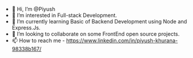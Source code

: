 - 👋 Hi, I’m @Piyush
- 👀 I’m interested in Full-stack Development.
- 🌱 I’m currently learning Basic of Backend Development using Node and Express.Js.
- 💞️ I’m looking to collaborate on some FrontEnd open source projects.
- 📫 How to reach me - https://www.linkedin.com/in/piyush-khurana-98338b167/
